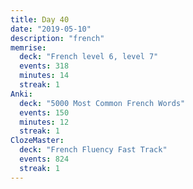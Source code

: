 ```yaml
---
title: Day 40
date: "2019-05-10"
description: "french"
memrise:
  deck: "French level 6, level 7"
  events: 318
  minutes: 14
  streak: 1
Anki:
  deck: "5000 Most Common French Words"
  events: 150
  minutes: 12
  streak: 1
ClozeMaster:
  deck: "French Fluency Fast Track"
  events: 824
  streak: 1
---
```

